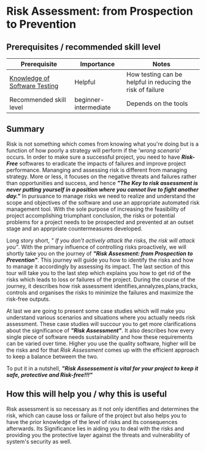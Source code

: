 # Risk Assessment: from Prospection to Prevention
## Prerequisites / recommended skill level

| Prerequisite | Importance | Notes |
| -------------|----------|------|
|[Knowledge of Software Testing](https://www.test-institute.org/Introduction_To_Software_Testing.php) | Helpful | How testing can be helpful in reducing the risk of failure |
| Recommended skill level | beginner-intermediate | Depends on the tools |

## Summary
<p align="justify">
  
Risk is not something which comes from knowing what you're doing but is a function of how poorly a strategy will perform if the *'wrong scenario'* occurs. In order to make sure a successful project, you need to have ***Risk-Free*** softwares to eradicate the impacts of failures and improve project performance. Mananging and assessing risk is different from managing strategy. More or less, it focuses on the negative threats and failures rather than opportunities and success, and hence ***"The Key to risk assessment is never putting yourself in a position where you cannot live to fight another day."*** In pursuance to manage risks we need to realize and understand the scope and objectives of the software and use an appropriate automated risk management tool. With the sole purpose of increasing the feasibility of project accomplishing triumphant conclusion, the risks or potential problems for a project needs to be prospected and prevented at an outset stage and an apprpriate countermeasures developed.

</p>

Long story short, *" If you don't actively attack the risks, the risk will attack you"*. With the primary influence of controlling risks proactively, we will shortly  take you on the journey of ***"Risk Assesment: from Prospection to Prevention"***. This journey will guide you how to identify the risks and how to manage it accordingly by assessing its impact. The last section of this tour will take you to the last step which explains you how to get rid of the risks which leads to loss or failures of the project. During the course of the journey, it describes how risk assessment identifies,annalyzes,plans,tracks, controls and organises the risks to minimize the failures and maximize the risk-free outputs.

At last we are going to present some case studies which will make you understand various scenarios and situations where you actually needs risk assessment. These case studies will succour you to get more clarifications about the significance of ***"Risk Assessment"***. It also describes how every single piece of software needs sustainability and how these  requirements can be varied over time. Higher you use the quality software, higher will be the risks and for that *Risk Assessment* comes up with the efficient approach to keep a balance betweem the two.

To put it in a nutshell, ***"Risk Assessement is vital for your project to keep it safe, protective and Risk-free!!!"***

## How this will help you / why this is useful
Risk assessment is so necessary as it not only identifies and determines the risk, which can cause loss or failure of the project but also helps you to have the prior knowledge of the level of risks and its consequences afterwards.  Its Significance lies in aiding you to deal with the risks and providing you the protective layer against the threats and vulnerability of system's security as well.
  
